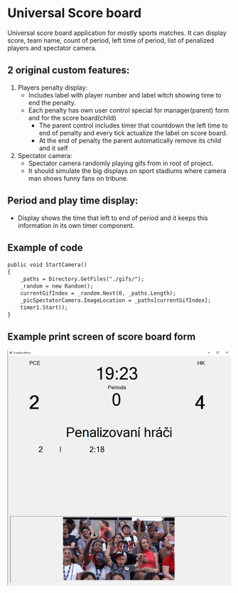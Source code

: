 # Universal Score board
Universal score board application for mostly sports matches. 
It can display score, team name, count of period, left time of period, list of penalized players and spectator camera.

## 2 original custom features:
1. Players penalty display: 
    - Includes label with player number and label witch showing time to end the penalty.
    - Each penalty has own user control special for manager(parent) form and for the score board(child)
      - The parent control includes timer that countdown the left time to end of penalty and every tick actualize the label on score board.
      - At the end of penalty the parent automatically remove its child and it self
2.  Spectator camera:
    - Spectator camera randomly playing gifs from in root of project.
    - It should simulate the big displays on sport stadiums where camera man shows funny fans on tribune.
    
## Period and play time display:
- Display shows the time that left to end of period and it keeps this information in its own timer component.

## Example of code
```
public void StartCamera()
{
    _paths = Directory.GetFiles("./gifs/");
    _random = new Random();
    currentGifIndex = _random.Next(0, _paths.Length);
    _picSpectatorCamera.ImageLocation = _paths[currentGifIndex];
    timer1.Start();
}
```

## Example print screen of score board form
![Score board](doc/score_board.png)